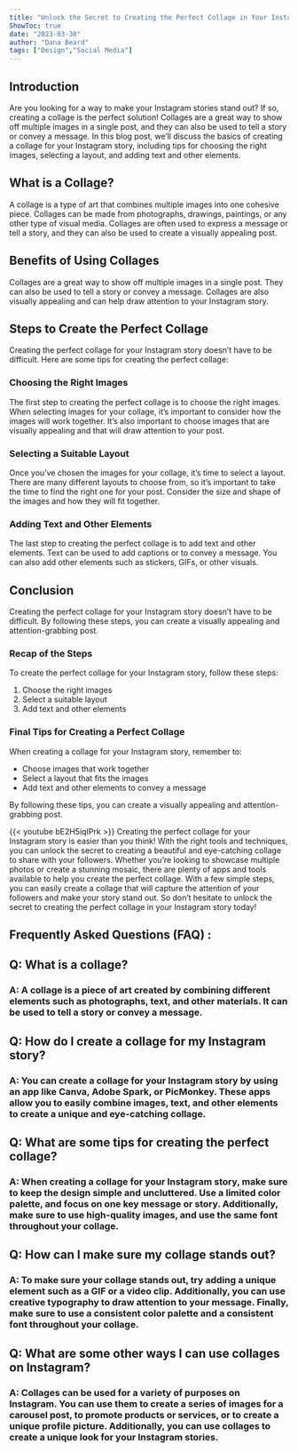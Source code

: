 ```yaml
---
title: "Unlock the Secret to Creating the Perfect Collage in Your Instagram Story!"
ShowToc: true 
date: "2023-03-30"
author: "Dana Beard" 
tags: ["Design","Social Media"]
---
```

## Introduction

Are you looking for a way to make your Instagram stories stand out? If so, creating a collage is the perfect solution! Collages are a great way to show off multiple images in a single post, and they can also be used to tell a story or convey a message. In this blog post, we’ll discuss the basics of creating a collage for your Instagram story, including tips for choosing the right images, selecting a layout, and adding text and other elements. 

## What is a Collage?

A collage is a type of art that combines multiple images into one cohesive piece. Collages can be made from photographs, drawings, paintings, or any other type of visual media. Collages are often used to express a message or tell a story, and they can also be used to create a visually appealing post. 

## Benefits of Using Collages

Collages are a great way to show off multiple images in a single post. They can also be used to tell a story or convey a message. Collages are also visually appealing and can help draw attention to your Instagram story. 

## Steps to Create the Perfect Collage

Creating the perfect collage for your Instagram story doesn’t have to be difficult. Here are some tips for creating the perfect collage:

### Choosing the Right Images

The first step to creating the perfect collage is to choose the right images. When selecting images for your collage, it’s important to consider how the images will work together. It’s also important to choose images that are visually appealing and that will draw attention to your post. 

### Selecting a Suitable Layout

Once you’ve chosen the images for your collage, it’s time to select a layout. There are many different layouts to choose from, so it’s important to take the time to find the right one for your post. Consider the size and shape of the images and how they will fit together. 

### Adding Text and Other Elements

The last step to creating the perfect collage is to add text and other elements. Text can be used to add captions or to convey a message. You can also add other elements such as stickers, GIFs, or other visuals. 

## Conclusion

Creating the perfect collage for your Instagram story doesn’t have to be difficult. By following these steps, you can create a visually appealing and attention-grabbing post. 

### Recap of the Steps

To create the perfect collage for your Instagram story, follow these steps: 

1. Choose the right images 
2. Select a suitable layout 
3. Add text and other elements 

### Final Tips for Creating a Perfect Collage

When creating a collage for your Instagram story, remember to:

- Choose images that work together 
- Select a layout that fits the images 
- Add text and other elements to convey a message 

By following these tips, you can create a visually appealing and attention-grabbing post.

{{< youtube bE2H5iqIPrk >}} 
Creating the perfect collage for your Instagram story is easier than you think! With the right tools and techniques, you can unlock the secret to creating a beautiful and eye-catching collage to share with your followers. Whether you’re looking to showcase multiple photos or create a stunning mosaic, there are plenty of apps and tools available to help you create the perfect collage. With a few simple steps, you can easily create a collage that will capture the attention of your followers and make your story stand out. So don’t hesitate to unlock the secret to creating the perfect collage in your Instagram story today!

## Frequently Asked Questions (FAQ) :
<h2>Q: What is a collage?</h2>

<h3>A: A collage is a piece of art created by combining different elements such as photographs, text, and other materials. It can be used to tell a story or convey a message.</h3>

<h2>Q: How do I create a collage for my Instagram story?</h2>

<h3>A: You can create a collage for your Instagram story by using an app like Canva, Adobe Spark, or PicMonkey. These apps allow you to easily combine images, text, and other elements to create a unique and eye-catching collage.</h3>

<h2>Q: What are some tips for creating the perfect collage?</h2>

<h3>A: When creating a collage for your Instagram story, make sure to keep the design simple and uncluttered. Use a limited color palette, and focus on one key message or story. Additionally, make sure to use high-quality images, and use the same font throughout your collage.</h3>

<h2>Q: How can I make sure my collage stands out?</h2>

<h3>A: To make sure your collage stands out, try adding a unique element such as a GIF or a video clip. Additionally, you can use creative typography to draw attention to your message. Finally, make sure to use a consistent color palette and a consistent font throughout your collage.</h3>

<h2>Q: What are some other ways I can use collages on Instagram?</h2>

<h3>A: Collages can be used for a variety of purposes on Instagram. You can use them to create a series of images for a carousel post, to promote products or services, or to create a unique profile picture. Additionally, you can use collages to create a unique look for your Instagram stories.</h3>


